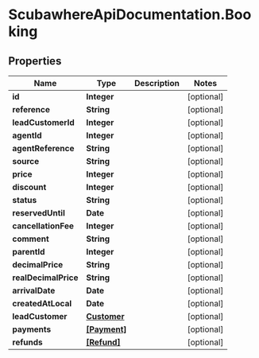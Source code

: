 # ScubawhereApiDocumentation.Booking

## Properties
Name | Type | Description | Notes
------------ | ------------- | ------------- | -------------
**id** | **Integer** |  | [optional] 
**reference** | **String** |  | [optional] 
**leadCustomerId** | **Integer** |  | [optional] 
**agentId** | **Integer** |  | [optional] 
**agentReference** | **String** |  | [optional] 
**source** | **String** |  | [optional] 
**price** | **Integer** |  | [optional] 
**discount** | **Integer** |  | [optional] 
**status** | **String** |  | [optional] 
**reservedUntil** | **Date** |  | [optional] 
**cancellationFee** | **Integer** |  | [optional] 
**comment** | **String** |  | [optional] 
**parentId** | **Integer** |  | [optional] 
**decimalPrice** | **String** |  | [optional] 
**realDecimalPrice** | **String** |  | [optional] 
**arrivalDate** | **Date** |  | [optional] 
**createdAtLocal** | **Date** |  | [optional] 
**leadCustomer** | [**Customer**](Customer.md) |  | [optional] 
**payments** | [**[Payment]**](Payment.md) |  | [optional] 
**refunds** | [**[Refund]**](Refund.md) |  | [optional] 


